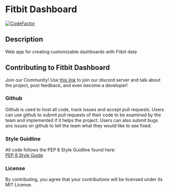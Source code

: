 # Fitbit Dashboard

[![CodeFactor](https://www.codefactor.io/repository/github/lhain08/FitbitDashboard/badge)](https://www.codefactor.io/repository/github/lhain08/FitbitDashboard)

## Description
Web app for creating customizable dashboards with Fitbit data

## Contributing to Fitbit Dashboard
Join our Community! Use [this link](https://discord.gg/5qYpnkN3uJ) to join our discord server and talk about the project, post feedback, and even become a developer!

### Github
Github is used to host all code, track issues and accept pull requests. Users can use github to submit pull requests of their code to be examined by the team and implemented if it helps the project. Users can also submit bugs ans issues on github to tell the team what they would like to see fixed.

### Style Guidline
All code follows the PEP 8 Style Guidline found here:  
[PEP 8 Style Guide](https://peps.python.org/pep-0008/)

### License
By contributing, you agree that your contributions will be licensed under its MIT License.
